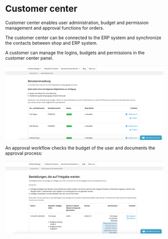 # Customer center

Customer center enables user administration, budget and permission management and approval functions for orders.

The customer center can be connected to the ERP system and synchronize the contacts between shop and ERP system.

A customer can manage the logins, budgets and permissions in the customer center panel.

![](img/customer_center.png)

An approval workflow checks the budget of the user and documents the approval process:

![](img/customer_center_approval.png)
